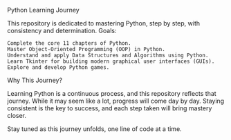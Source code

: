 Python Learning Journey

This repository is dedicated to mastering Python, step by step, with consistency and determination.
Goals:

    Complete the core 11 chapters of Python.
    Master Object-Oriented Programming (OOP) in Python.
    Understand and apply Data Structures and Algorithms using Python.
    Learn Tkinter for building modern graphical user interfaces (GUIs).
    Explore and develop Python games.

Why This Journey?

Learning Python is a continuous process, and this repository reflects that journey. While it may seem like a lot, progress will come day by day. Staying consistent is the key to success, and each step taken will bring mastery closer.

Stay tuned as this journey unfolds, one line of code at a time.
